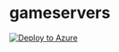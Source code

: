 # gameservers

[![Deploy to Azure](https://azuredeploy.net/deploybutton.png)](https://azuredeploy.net/)